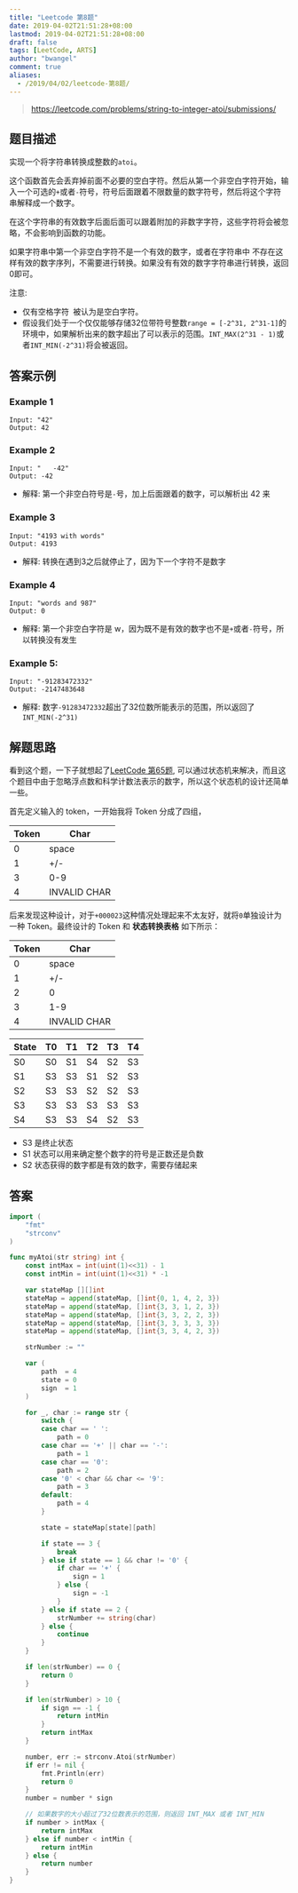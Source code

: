 ```yaml
---
title: "Leetcode 第8题"
date: 2019-04-02T21:51:28+08:00
lastmod: 2019-04-02T21:51:28+08:00
draft: false
tags: [LeetCode, ARTS]
author: "bwangel"
comment: true
aliases:
  - /2019/04/02/leetcode-第8题/
---
```


> https://leetcode.com/problems/string-to-integer-atoi/submissions/

<!--more-->

## 题目描述

实现一个将字符串转换成整数的`atoi`。

这个函数首先会丢弃掉前面不必要的空白字符。然后从第一个非空白字符开始，输入一个可选的`+`或者`-`符号，符号后面跟着不限数量的数字符号，然后将这个字符串解释成一个数字。

在这个字符串的有效数字后面后面可以跟着附加的非数字字符，这些字符将会被忽略，不会影响到函数的功能。

如果字符串中第一个非空白字符不是一个有效的数字，或者在字符串中 不存在这样有效的数字序列，不需要进行转换。如果没有有效的数字字符串进行转换，返回0即可。

注意:

+ 仅有空格字符` `被认为是空白字符。
+ 假设我们处于一个仅仅能够存储32位带符号整数`range = [-2^31, 2^31-1]`的环境中，如果解析出来的数字超出了可以表示的范围。`INT_MAX(2^31 - 1)`或者`INT_MIN(-2^31)`将会被返回。

## 答案示例

### Example 1

```
Input: "42"
Output: 42
```

### Example 2

```
Input: "   -42"
Output: -42
```
+ 解释: 第一个非空白符号是`-`号，加上后面跟着的数字，可以解析出 42 来

### Example 3

```
Input: "4193 with words"
Output: 4193
```
+ 解释: 转换在遇到3之后就停止了，因为下一个字符不是数字

### Example 4

```
Input: "words and 987"
Output: 0
```
+ 解释: 第一个非空白字符是 w，因为既不是有效的数字也不是`+`或者`-`符号，所以转换没有发生

### Example 5:

```
Input: "-91283472332"
Output: -2147483648
```
+ 解释: 数字`-91283472332`超出了32位数所能表示的范围，所以返回了`INT_MIN(-2^31)`

## 解题思路

看到这个题，一下子就想起了[LeetCode 第65题](https://leetcode.com/problems/valid-number/), 可以通过状态机来解决，而且这个题目中由于忽略浮点数和科学计数法表示的数字，所以这个状态机的设计还简单一些。

首先定义输入的 token，一开始我将 Token 分成了四组，

Token|Char
---|---
0|space
1|+/-
3|0-9
4|INVALID CHAR

后来发现这种设计，对于`+000023`这种情况处理起来不太友好，就将`0`单独设计为一种 Token。最终设计的 Token 和 __状态转换表格__ 如下所示：

Token|Char
---|---
0|space
1|+/-
2|0
3|1-9
4|INVALID CHAR

State|T0|T1|T2|T3|T4
---|---|---|---|---|---
S0|S0|S1|S4|S2|S3
S1|S3|S3|S1|S2|S3
S2|S3|S3|S2|S2|S3
S3|S3|S3|S3|S3|S3
S4|S3|S3|S4|S2|S3

+ S3 是终止状态
+ S1 状态可以用来确定整个数字的符号是正数还是负数
+ S2 状态获得的数字都是有效的数字，需要存储起来


## 答案

```go
import (
	"fmt"
	"strconv"
)

func myAtoi(str string) int {
	const intMax = int(uint(1)<<31) - 1
	const intMin = int(uint(1)<<31) * -1

	var stateMap [][]int
	stateMap = append(stateMap, []int{0, 1, 4, 2, 3})
	stateMap = append(stateMap, []int{3, 3, 1, 2, 3})
	stateMap = append(stateMap, []int{3, 3, 2, 2, 3})
	stateMap = append(stateMap, []int{3, 3, 3, 3, 3})
	stateMap = append(stateMap, []int{3, 3, 4, 2, 3})

	strNumber := ""

	var (
		path  = 4
		state = 0
		sign  = 1
	)

	for _, char := range str {
		switch {
		case char == ' ':
			path = 0
		case char == '+' || char == '-':
			path = 1
		case char == '0':
			path = 2
		case '0' < char && char <= '9':
			path = 3
		default:
			path = 4
		}

		state = stateMap[state][path]

		if state == 3 {
			break
		} else if state == 1 && char != '0' {
			if char == '+' {
				sign = 1
			} else {
				sign = -1
			}
		} else if state == 2 {
			strNumber += string(char)
		} else {
			continue
		}
	}

	if len(strNumber) == 0 {
		return 0
	}

	if len(strNumber) > 10 {
		if sign == -1 {
			return intMin
		}
		return intMax
	}

	number, err := strconv.Atoi(strNumber)
	if err != nil {
		fmt.Println(err)
		return 0
	}
	number = number * sign

	// 如果数字的大小超过了32位数表示的范围，则返回 INT_MAX 或者 INT_MIN
	if number > intMax {
		return intMax
	} else if number < intMin {
		return intMin
	} else {
		return number
	}
}
```


